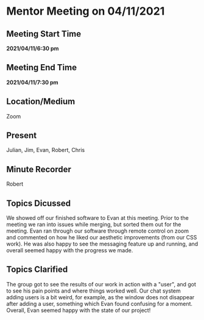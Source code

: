 # Mentor Meeting on 04/11/2021

## Meeting Start Time

**2021/04/11/6:30 pm**

## Meeting End Time

**2021/04/11/7:30 pm**

## Location/Medium

Zoom

## Present

Julian, Jim, Evan, Robert, Chris

## Minute Recorder

Robert

## Topics Dicussed

We showed off our finished software to Evan at this meeting. Prior to the meeting we ran into issues while merging, but sorted them out for the meeting. Evan ran through our
software through remote control on zoom and commented on how he liked our aesthetic improvements (from our CSS work). He was also happy to see the messaging feature up and
running, and overall seemed happy with the progress we made.

## Topics Clarified

The group got to see the results of our work in action with a "user", and got to see his pain points and where things worked well. Our chat system adding users is a bit weird,
for example, as the window does not disappear after adding a user, something which Evan found confusing for a moment. Overall, Evan seemed happy with the state of our project!
